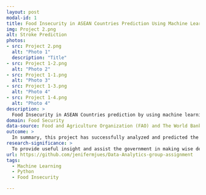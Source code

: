 ```yaml
---
layout: post
modal-id: 1
title: Food Insecurity in ASEAN Countries Prediction Using Machine Learning (ML)
img: Project 2.png
alt: Stroke Prediction
photos:
- src: Project 2.png
  alt: "Photo 1"
  description: "Title"
- src: Project 1-2.png
  alt: "Photo 2"
- src: Project 1-1.png
  alt: "Photo 3"
- src: Project 1-3.png
  alt: "Photo 4"
- src: Project 1-4.png
  alt: "Photo 4"  
description: >
  Food Insecurity in ASEAN Countries prediction by using machine learning (ML)
domain: Food Security
data-source: Food and Agriculture Organization (FAO) and The World Bank data
outcome: >
  In summary, this project has successfully analyzed and predicted the impact of food insecurity (FI) in ASEAN countries, in addition to helping countries other than ASEAN to analyze their own food insecurity and predict food insecurity.
research-significance: >
  To provide useful insight and assist the government in making wise decisions and strategies to reduce food insecurity.
url: https://github.com/jenifermjues/Data-Analytics-group-assignment
tags:
  - Machine Learning
  - Python
  - Food Insecurity

---
```

